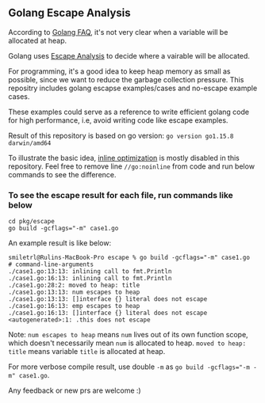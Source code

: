 ## Golang Escape Analysis

According to [Golang FAQ](https://golang.org/doc/faq#stack_or_heap), it's not very 
clear when a variable will be allocated at heap.

Golang uses [Escape Analysis](https://github.com/golang/go/wiki/CompilerOptimizations#escape-analysis) to decide where a vairable will be allocated.

For programming, it's a good idea to keep heap memory as small as possible, since we want to reduce the garbage collection pressure. This repositry includes golang escapse examples/cases and no-escape example cases.

These examples could serve as a reference to write efficient golang code for high performance, i.e, avoid writing code like escape examples.

Result of this repository is based on go version: `go version go1.15.8 darwin/amd64`

To illustrate the basic idea, [inline optimization](https://github.com/golang/go/wiki/CompilerOptimizations#function-inlining) is mostly disabled in this repository. Feel free to remove line `//go:noinline` from code and run below commands to see the difference.

### To see the escape result for each file, run commands like below

```
cd pkg/escape
go build -gcflags="-m" case1.go
```

An example result is like below:

```
smiletrl@Rulins-MacBook-Pro escape % go build -gcflags="-m" case1.go
# command-line-arguments
./case1.go:13:13: inlining call to fmt.Println
./case1.go:16:13: inlining call to fmt.Println
./case1.go:28:2: moved to heap: title
./case1.go:13:13: num escapes to heap
./case1.go:13:13: []interface {} literal does not escape
./case1.go:16:13: emp escapes to heap
./case1.go:16:13: []interface {} literal does not escape
<autogenerated>:1: .this does not escape
```

Note: `num escapes to heap` means `num` lives out of its own function scope, which doesn't necessarily mean `num` is allocated to heap. `moved to heap: title` means variable `title` is allocated at heap.

For more verbose compile result, use double `-m` as `go build -gcflags="-m -m" case1.go`.

Any feedback or new prs are welcome :)
